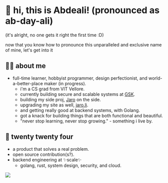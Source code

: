 # 👋 hi, this is Abdeali! (pronounced as ab-day-ali) 
(it's alright, no one gets it right the first time :D)

now that you know how to pronounce this unparalleled and exclusive name of mine, let's get into it

## 👨‍🎨 about me
  - full-time learner, hobbyist programmer, design perfectionist, and world-a-better-place maker (in progress).
    - i'm a CS grad from VIT Vellore.
    - currently building secure and scalable systems at [GSK](https://www.gsk.com/en-gb/).
    - building my side proj, [Jaro](https://jaroli.me/) on the side.
    - upgrading my site as well, [jaro.li](https://jaro.li/).
    - and getting really good at backend systems, with Golang.
    - got a knack for building things that are both functional and beautiful.
    - "never stop learning, never stop growing." - something i live by.

## 🎯 twenty twenty four    
- a product that solves a real problem.
- open source contribution(s?).
- backend engineering at ✨scale✨
    - golang, rust, system design, security, and cloud.
 


![](https://komarev.com/ghpvc/?username=abdealijaroli&color=ff69b4)

